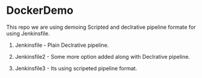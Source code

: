 # DockerDemo
This repo we are using demoing Scripted and declrative pipeline formate for using Jenkinsfile.

1. Jenkinsfile - Plain Declrative pipeline.

2. Jenkinsfile2 - Some more option added along with Declrative pipeline.

3. Jenkinsfile3 - Its using scripeted pipeline format. 
